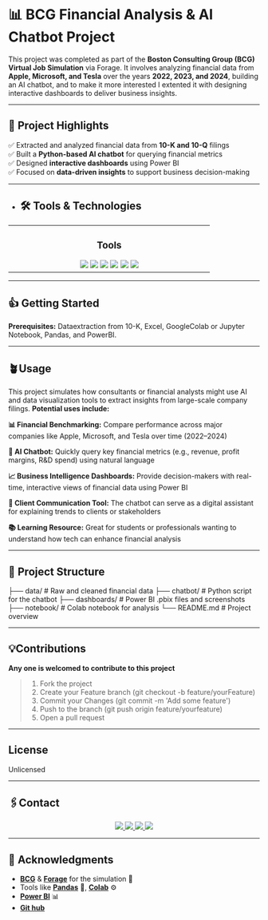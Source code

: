 # 📊 BCG Financial Analysis & AI Chatbot Project

This project was completed as part of the **Boston Consulting Group (BCG) Virtual Job Simulation** via Forage. It involves analyzing financial data from **Apple, Microsoft, and Tesla** over the years **2022, 2023, and 2024**, building an AI chatbot, and to make it more interested I extented it with designing interactive dashboards to deliver business insights.

---

## 🚀 Project Highlights

✅ Extracted and analyzed financial data from **10-K and 10-Q** filings  
✅ Built a **Python-based AI chatbot** for querying financial metrics  
✅ Designed **interactive dashboards** using Power BI  
✅ Focused on **data-driven insights** to support business decision-making

---

- <h2 align="left">🛠️ Tools & Technologies</h2>

<table>
  <tr>
    <td align="center" width="33%">
    <h3>Tools</h3>
      <img src="https://img.shields.io/badge/-Python-61DAFB?logo=python&logoColor=white&style=flat" />
      <img src="https://img.shields.io/badge/-Googlecolab-563D7C?logo=GoogleColab&logoColor=white&style=flat" />
      <img src="https://img.shields.io/badge/-NLP-E34F26?logo=NLP&logoColor=white&style=flat" />
      <img src="https://img.shields.io/badge/-excel-1572B6?logo=Excel&logoColor=white&style=flat" />
      <img src="https://img.shields.io/badge/-PowerBi-F7DF1E?logo=PowerBI&logoColor=black&style=flat" />
      <img src="https://img.shields.io/badge/-Github-F7DF1E?logo=Github&logoColor=black&style=flat" /> 
    </td>
  </tr>
</table>

---

## 👍 Getting Started
**Prerequisites:** Dataextraction from 10-K, Excel, GoogleColab or Jupyter Notebook, Pandas, and PowerBI.

---
## 🪴Usage
This project simulates how consultants or financial analysts might use AI and data visualization tools to extract insights from large-scale company filings. **Potential uses include:**

**📊 Financial Benchmarking:** Compare performance across major companies like Apple, Microsoft, and Tesla over time (2022–2024)

**🤖 AI Chatbot:** Quickly query key financial metrics (e.g., revenue, profit margins, R&D spend) using natural language

**📈 Business Intelligence Dashboards:** Provide decision-makers with real-time, interactive views of financial data using Power BI

**💬 Client Communication Tool:** The chatbot can serve as a digital assistant for explaining trends to clients or stakeholders

**📚 Learning Resource:** Great for students or professionals wanting to understand how tech can enhance financial analysis

---

## 📂 Project Structure

├── data/ # Raw and cleaned financial data
├── chatbot/ # Python script for the chatbot
├── dashboards/ # Power BI .pbix files and screenshots
├── notebook/ # Colab notebook for analysis
└── README.md # Project overview

---

## 💡Contributions
**Any one is welcomed to contribute to this project**
> 1. Fork the project
> 2. Create your Feature branch (git checkout -b feature/yourFeature)
> 3. Commit your Changes (git commit -m 'Add some feature')
> 4. Push to the branch (git push origin feature/yourfeature)
> 5. Open a pull request

---

## License
Unlicensed

---

## 🖇️Contact
<p align="center">
  <a href="https://www.linkedin.com/in/maleha-naaz-a22923201/" target="_blank">
    <img src="https://img.shields.io/badge/LinkedIn-0077B5?style=for-the-badge&logo=linkedin&logoColor=white" />
  </a>
  <a href="https://github.com/mnaaz-learn" target="_blank">
    <img src="https://img.shields.io/badge/GitHub-171515?style=for-the-badge&logo=github&logoColor=white" />
  </a>
  <a href="https://www.instagram.com/mnaaz145/?hl=en" target="_blank">
    <img src="https://img.shields.io/badge/Instagram-E4405F?style=for-the-badge&logo=instagram&logoColor=white" />
  </a>
  <a href="mailto:malehanaaz892@gmail.com">
    <img src="https://img.shields.io/badge/Email-D14836?style=for-the-badge&logo=gmail&logoColor=white" />
  </a>
</p>

---

## 🙏 Acknowledgments

- [**BCG**](https://www.bcg.com/) & [**Forage**](https://www.theforage.com/) for the simulation 🙌  
- Tools like [**Pandas**](https://pandas.pydata.org/) 🐼, [**Colab**](https://colab.research.google.com/) ⚙️
-  [**Power BI**](https://powerbi.microsoft.com/) 📊
-  [**Git hub**](https://github.com/othneildrew/Best-README-Template/) 


